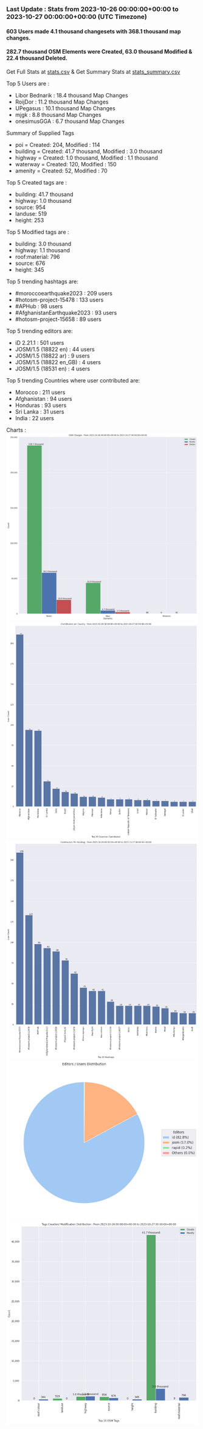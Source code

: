 ### Last Update : Stats from 2023-10-26 00:00:00+00:00 to 2023-10-27 00:00:00+00:00 (UTC Timezone)

#### 603 Users made 4.1 thousand changesets with 368.1 thousand map changes.
#### 282.7 thousand OSM Elements were Created, 63.0 thousand Modified & 22.4 thousand Deleted.
Get Full Stats at [stats.csv](/stats/hotosm/Daily/stats.csv)
 & Get Summary Stats at [stats_summary.csv](/stats/hotosm/Daily/stats_summary.csv)

Top 5 Users are : 
- Libor Bednarik : 18.4 thousand Map Changes
- RoijDor : 11.2 thousand Map Changes
- UPegasus : 10.1 thousand Map Changes
- mjgk : 8.8 thousand Map Changes
- onesimusGGA : 6.7 thousand Map Changes

Summary of Supplied Tags
- poi = Created: 204, Modified : 114
- building = Created: 41.7 thousand, Modified : 3.0 thousand
- highway = Created: 1.0 thousand, Modified : 1.1 thousand
- waterway = Created: 120, Modified : 150
- amenity = Created: 52, Modified : 70


Top 5 Created tags are :
- building: 41.7 thousand
- highway: 1.0 thousand
- source: 954
- landuse: 519
- height: 253


Top 5 Modified tags are :
- building: 3.0 thousand
- highway: 1.1 thousand
- roof:material: 796
- source: 676
- height: 345


Top 5 trending hashtags are:
- #moroccoearthquake2023 : 209 users
- #hotosm-project-15478 : 133 users
- #APHub : 98 users
- #AfghanistanEarthquake2023 : 93 users
- #hotosm-project-15658 : 89 users


Top 5 trending editors are:
- iD 2.21.1 : 501 users
- JOSM/1.5 (18822 en) : 44 users
- JOSM/1.5 (18822 ar) : 9 users
- JOSM/1.5 (18822 en_GB) : 4 users
- JOSM/1.5 (18531 en) : 4 users


Top 5 trending Countries where user contributed are:
- Morocco : 211 users
- Afghanistan : 94 users
- Honduras : 93 users
- Sri Lanka : 31 users
- India : 22 users


 Charts : 
![Alt text](./stats_osm_changes.png) 
![Alt text](./stats_users_per_country.png) 
![Alt text](./stats_users_per_hashtag.png) 
![Alt text](./stats_editors_pie_chart.png) 
![Alt text](./stats_tags.png) 
